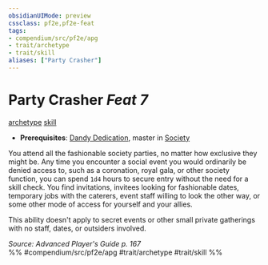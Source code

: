 ```yaml
---
obsidianUIMode: preview
cssclass: pf2e,pf2e-feat
tags:
- compendium/src/pf2e/apg
- trait/archetype
- trait/skill
aliases: ["Party Crasher"]
---
```

# Party Crasher  *Feat 7*  
[archetype](archetype.md "Archetype Feat Trait")  [skill](skill.md "Skill Feat Trait")  

- **Prerequisites**: [Dandy Dedication](dandy-dedication-apg.md), master in [Society](skills.md#Society)

You attend all the fashionable society parties, no matter how exclusive they might be. Any time you encounter a social event you would ordinarily be denied access to, such as a coronation, royal gala, or other society function, you can spend `1d4` hours to secure entry without the need for a skill check. You find invitations, invitees looking for fashionable dates, temporary jobs with the caterers, event staff willing to look the other way, or some other mode of access for yourself and your allies.

This ability doesn't apply to secret events or other small private gatherings with no staff, dates, or outsiders involved.

*Source: Advanced Player's Guide p. 167*  
%% #compendium/src/pf2e/apg #trait/archetype #trait/skill %%